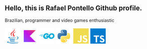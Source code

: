 <h2>Hello, this is Rafael Pontello Github profile.</h2>
Brazilian, programmer and video games enthusiastic 

<div style="display: inline_block"><br>
  <img align="center" alt="Java" height="50" width="50" src="https://github.com/devicons/devicon/blob/master/icons/java/java-original.svg">
  <img align="center" alt="Kotlin height="50" width="50" src="https://github.com/devicons/devicon/blob/master/icons/kotlin/kotlin-original.svg">
  <img align="center" alt="Go" height="50" width="50" src="https://github.com/devicons/devicon/blob/master/icons/go/go-original-wordmark.svg">
  <img align="center" alt="Python" height="50" width="50" src="https://github.com/devicons/devicon/blob/master/icons/python/python-original.svg">
  <img align="center" alt="Javascript" height="50" width="50" src="https://raw.githubusercontent.com/devicons/devicon/master/icons/javascript/javascript-plain.svg">
  <img align="center" alt="Typescript" height="50" width="50" src="https://raw.githubusercontent.com/devicons/devicon/master/icons/typescript/typescript-plain.svg">  
</div>
